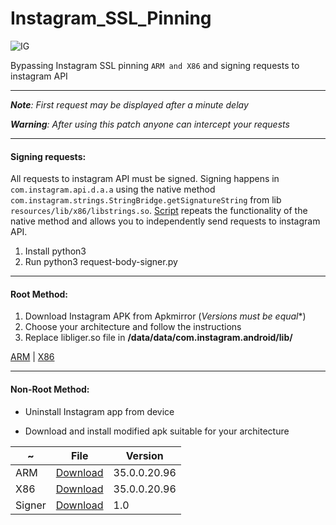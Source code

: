 # Instagram_SSL_Pinning


![IG](./ig.png)

Bypassing Instagram SSL pinning `ARM and X86` and signing requests to instagram API

---

***Note**: First request may be displayed after a minute delay*

***Warning**: After using this patch anyone can intercept your requests*

---

#### Signing requests:

All requests to instagram API must be signed. Signing happens in `com.instagram.api.d.a.a` using the native method `com.instagram.strings.StringBridge.getSignatureString` from lib `resources/lib/x86/libstrings.so`. [Script](./request-body-signer.py) repeats the functionality of the native method and allows you to independently send requests to instagram API.

1. Install python3
2. Run python3 request-body-signer.py

---

#### Root Method:

1. Download Instagram APK from Apkmirror (*Versions must be equal**)
2. Choose your architecture and follow the instructions
3. Replace libliger.so file in **/data/data/com.instagram.android/lib/**

[ARM](https://github.com/pouyadarabi/Instagram_SSL_Pinning/tree/master/arm) | [X86](https://github.com/pouyadarabi/Instagram_SSL_Pinning/tree/master/x86)

---

#### Non-Root Method:

- Uninstall Instagram app from device

- Download and install modified apk suitable for your architecture


~ | File | Version
--- | --- | ---
ARM | [Download](./arm/com.instagram.android_35.0.0.20.96_minAPI16(arm).apk) | 35.0.0.20.96
X86 | [Download](./x86/com.instagram.android_35.0.0.20.96_minAPI16(x86).apk) | 35.0.0.20.96
Signer | [Download](./request-body-signer.py) | 1.0
